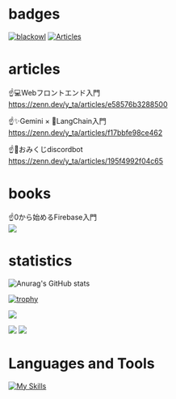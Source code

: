 # badges

[![blackowl](https://img.shields.io/endpoint?url=https%3A%2F%2Fatcoder-badges.now.sh%2Fapi%2Fatcoder%2Fjson%2Fblackowl)](https://atcoder.jp/users/blackowl) [![Articles](https://badgen.org/img/zenn/y_ta/articles?style=plastic)](https://zenn.dev/y_ta)

# articles

☝️💻Webフロントエンド入門<br />
https://zenn.dev/y_ta/articles/e58576b3288500

☝️✨Gemini × 🦜LangChain入門<br />
https://zenn.dev/y_ta/articles/f17bbfe98ce462

☝️🤖おみくじdiscordbot<br />
https://zenn.dev/y_ta/articles/195f4992f04c65

# books

☝0から始めるFirebase入門<br />
[![](https://res.cloudinary.com/zenn/image/upload/s--v8gGXWi---/g_center%2Ch_280%2Cl_fetch:aHR0cHM6Ly9zdG9yYWdlLmdvb2dsZWFwaXMuY29tL3plbm4tdXNlci11cGxvYWQvYm9va19jb3Zlci9iYWJlY2FjMTIyLmpwZWc=%2Cw_200/v1627283836/default/og-base-book_yz4z02.jpg)](https://zenn.dev/y_ta/books/d007090d6478dc)

# statistics

![Anurag's GitHub stats](https://github-readme-stats.vercel.app/api?username=balckowl&show_icons=true&theme=transparent)

[![trophy](https://github-profile-trophy.vercel.app/?username=balckowl&theme=onedark)](https://github.com/ryo-ma/github-profile-trophy)

![](http://github-profile-summary-cards.vercel.app/api/cards/profile-details?username=balckowl&theme=dracula)

![](http://github-profile-summary-cards.vercel.app/api/cards/repos-per-language?username=balckowl&theme=dracula) ![](http://github-profile-summary-cards.vercel.app/api/cards/most-commit-language?username=balckowl&theme=dracula)

# Languages and Tools

[![My Skills](https://skillicons.dev/icons?i=sass,bootstrap,tailwindcss,emotion,javascript,express,go,typescript,react,nextjs,vite,prisma,supabase,firebase,mongodb,postgresql,postman,vercel&perline=8)](https://skillicons.dev)
